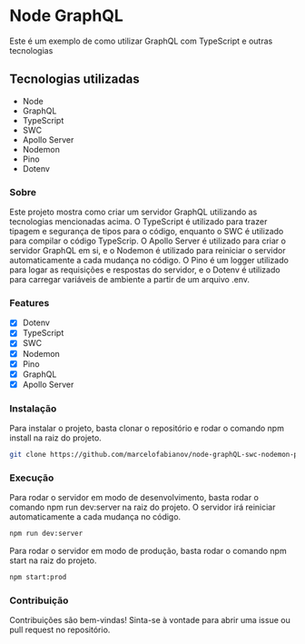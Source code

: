 # Node GraphQL

Este é um exemplo de como utilizar GraphQL com TypeScript e outras tecnologias

## Tecnologias utilizadas

- Node
- GraphQL
- TypeScript
- SWC
- Apollo Server
- Nodemon
- Pino
- Dotenv

### Sobre

Este projeto mostra como criar um servidor GraphQL utilizando as tecnologias mencionadas acima. O TypeScript é utilizado para trazer tipagem e segurança de tipos para o código, enquanto o SWC é utilizado para compilar o código TypeScrip. O Apollo Server é utilizado para criar o servidor GraphQL em si, e o Nodemon é utilizado para reiniciar o servidor automaticamente a cada mudança no código. O Pino é um logger utilizado para logar as requisições e respostas do servidor, e o Dotenv é utilizado para carregar variáveis de ambiente a partir de um arquivo .env.

### Features

- [x] Dotenv
- [x] TypeScript
- [x] SWC
- [x] Nodemon
- [x] Pino
- [x] GraphQL
- [x] Apollo Server

### Instalação

Para instalar o projeto, basta clonar o repositório e rodar o comando npm install na raiz do projeto.

```bash
git clone https://github.com/marcelofabianov/node-graphQL-swc-nodemon-pino && rm -rf .git && npm install
```

### Execução

Para rodar o servidor em modo de desenvolvimento, basta rodar o comando npm run dev:server na raiz do projeto. O servidor irá reiniciar automaticamente a cada mudança no código.

```bash
npm run dev:server
```

Para rodar o servidor em modo de produção, basta rodar o comando npm start na raiz do projeto.

```bash
npm start:prod
```

### Contribuição

Contribuições são bem-vindas! Sinta-se à vontade para abrir uma issue ou pull request no repositório.
